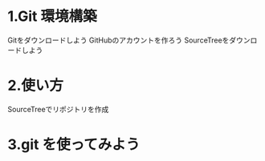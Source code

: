 # 1.Git 環境構築
Gitをダウンロードしよう
GitHubのアカウントを作ろう
SourceTreeをダウンロードしよう


# 2.使い方
SourceTreeでリポジトリを作成

# 3.git を使ってみよう

